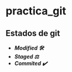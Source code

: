 # practica_git

## Estados de git
* ***Modified :hammer_and_wrench:***
* ***Staged :balance_scale:***
* ***Commited :heavy_check_mark:***
